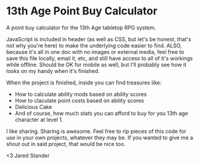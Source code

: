13th Age Point Buy Calculator
=========================

A point buy calculator for the 13th Age tabletop RPG system.

JavaScript is included in header (as well as CSS, but let's be honest, that's not why you're here) to make the underlying code easier to find. ALSO, because it's all in one doc with no images or external media, feel free to save this file locally, email it, etc, and still have access to all of it's workings while offline. Should be OK for mobile as well, but I'll probably see how it looks on my handy when it's finished.

When the project is finished, inside you can find treasures like:
- How to calculate ability mods based on ability scores
- How to claculate point costs based on ability scores
- Delicious Cake
- And of course, how much stats you can afford to buy for you 13th age character at level 1.

I like sharing. Sharing is awesome. Feel free to rip pieces of this code for use in your own projects, whatever they may be. If you wanted to give me a shout out in said project, that would be nice too.

<3
Jared Stander
